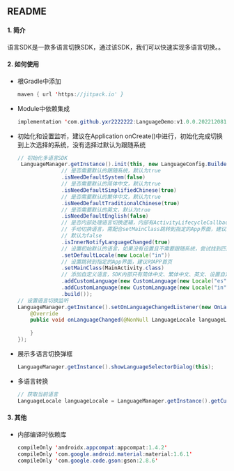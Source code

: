 ## README

#### 1. 简介

语言SDK是一款多语言切换SDK，通过该SDK，我们可以快速实现多语言切换。。

#### 2. 如何使用

* 根Gradle中添加

  ```java
  maven { url 'https://jitpack.io' }
  ```

* Module中依赖集成

  ```java
  implementation 'com.github.yxr2222222:LanguageDemo:v1.0.0.202212081'
  ```

* 初始化和设置监听，建议在Application onCreate()中进行，初始化完成切换到上次选择的系统，没有选择过默认为跟随系统

  ```java
  // 初始化多语言SDK
   LanguageManager.getInstance().init(this, new LanguageConfig.Builder()
                // 是否需要默认的跟随系统，默认为true
                .isNeedDefaultSystem(false)
                // 是否需要默认的简体中文，默认为true
                .isNeedDefaultSimplifiedChinese(true)
                // 是否需要默认的繁体中文，默认为true
                .isNeedDefaultTraditionalChinese(true)
                // 是否需要默认的英文，默认为true
                .isNeedDefaultEnglish(false)
                // 是否内部处理语言切换逻辑，内部有ActivityLifecycleCallbacks，在Activity onCreate时进行语言资源切换，
                // 手动切换语言，需配合setMainClass跳转到指定的App界面，建议时APP首页
                // 默认为false
                .isInnerNotifyLanguageChanged(true)
                // 设置初始默认的语言，如果没有设置且不需要跟随系统，尝试找到匹配的，没有找到匹配默认跟随系统
                .setDefaultLocale(new Locale("in"))
                // 设置跳转到指定的App界面，建议时APP首页
                .setMainClass(MainActivity.class)
                // 添加自定义语言，SDK内部只有简体中文、繁体中文、英文、设置自定义语言时在对应的语言string.xml中添加SDK内的字符资源
                .addCustomLanguage(new CustomLanguage(new Locale("es"), "Español"))
                .addCustomLanguage(new CustomLanguage(new Locale("in"), "Indonesia"))
                .build());
  // 设置语言切换监听
  LanguageManager.getInstance().setOnLanguageChangedListener(new OnLanguageChangedListener() {
      @Override
      public void onLanguageChanged(@NonNull LanguageLocale languageLocale) {
          
      }
  });
  ```

* 展示多语言切换弹框

  ```java
  LanguageManager.getInstance().showLanguageSelectorDialog(this);
  ```
  
* 多语言转换

  ```java
  // 获取当前语言
  LanguageLocale languageLocale = LanguageManager.getInstance().getCurrLanguage();
  
  ```

#### 3. 其他

* 内部编译时依赖库

  ```java
  compileOnly 'androidx.appcompat:appcompat:1.4.2'
  compileOnly 'com.google.android.material:material:1.6.1'
  compileOnly 'com.google.code.gson:gson:2.8.6'
  ```
